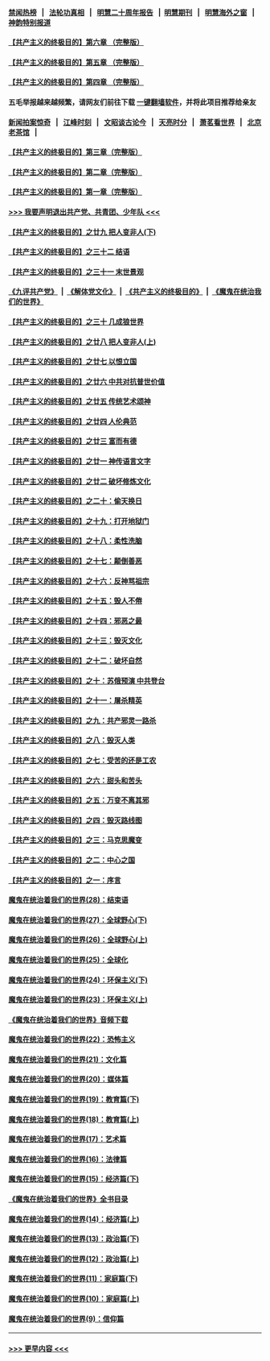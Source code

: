 #### [禁闻热榜](热点新闻.md?=0)  &nbsp;&nbsp;|&nbsp;&nbsp; [法轮功真相](https://github.com/gfw-breaker/truth/blob/master/README.md?=0) &nbsp;&nbsp;|&nbsp;&nbsp; [明慧二十周年报告](https://github.com/gfw-breaker/mh-reports/blob/master/README.md?=0) &nbsp;&nbsp;|&nbsp;&nbsp;[明慧期刊](https://github.com/gfw-breaker/mh-qikan) &nbsp;&nbsp;|&nbsp;&nbsp; [明慧海外之窗](https://github.com/gfw-breaker/mh-news/blob/master/README.md?=0) &nbsp;&nbsp;|&nbsp;&nbsp; [神韵特别报道](https://github.com/gfw-breaker/mh-news/blob/master/shenyun.md?=0)
#### [【共产主义的终极目的】第六章 （完整版）](../pages/nsc422/n11428913.md?t=03110402) 
#### [【共产主义的终极目的】第五章 （完整版）](../pages/nsc422/n11428912.md?t=03110402) 
#### [【共产主义的终极目的】第四章 （完整版）](../pages/nsc422/n11428907.md?t=03110402) 
#### 五毛举报越来越频繁，请网友们前往下载 [一键翻墙软件](https://github.com/gfw-breaker/ssr-accounts)，并将此项目推荐给亲友
#### [新闻拍案惊奇](https://github.com/gfw-breaker/banned-news/blob/master/pages/link4.md) &nbsp;&nbsp;|&nbsp;&nbsp; [江峰时刻](https://github.com/gfw-breaker/banned-news/blob/master/pages/link4.md) &nbsp;&nbsp;|&nbsp;&nbsp; [文昭谈古论今](https://github.com/gfw-breaker/banned-news/blob/master/pages/link4.md) &nbsp;&nbsp;|&nbsp;&nbsp; [天亮时分](https://github.com/gfw-breaker/banned-news/blob/master/pages/link4.md) &nbsp;&nbsp;|&nbsp;&nbsp; [萧茗看世界](https://github.com/gfw-breaker/banned-news/blob/master/pages/link4.md) &nbsp;&nbsp;|&nbsp;&nbsp; [北京老茶馆](https://github.com/gfw-breaker/banned-news/blob/master/pages/link4.md) &nbsp;&nbsp;|&nbsp;&nbsp; 
#### [【共产主义的终极目的】第三章（完整版）](../pages/nsc422/n11428848.md?t=03110402) 
#### [【共产主义的终极目的】第二章（完整版）](../pages/nsc422/n11428831.md?t=03110402) 
#### [【共产主义的终极目的】第一章（完整版）](../pages/nsc422/n11417651.md?t=03110402) 
#### [>>> 我要声明退出共产党、共青团、少年队 <<<](https://github.com/begood0513/goodnews/blob/master/quit/letter.md) 
#### [【共产主义的终极目的】之廿九 把人变非人(下)](../pages/nsc422/n11344140.md?t=03110402) 
#### [【共产主义的终极目的】之三十二 结语](../pages/nsc422/n11360535.md?t=03110402) 
#### [【共产主义的终极目的】之三十一 末世景观](../pages/nsc422/n11351129.md?t=03110402) 
#### [《九评共产党》](https://github.com/begood0513/9ping.md/blob/master/README.md) &nbsp;|&nbsp; [《解体党文化》](../../../../jtdwh.md/blob/master/README.md)  &nbsp;|&nbsp; [《共产主义的终极目的》](../../../../gczydzjmd.md/blob/master/README.md) &nbsp;|&nbsp; [《魔鬼在统治我们的世界》](../../../../mgztzwmdsj.md/blob/master/README.md) 
#### [【共产主义的终极目的】之三十 几成狼世界](../pages/nsc422/n11348280.md?t=03110402) 
#### [【共产主义的终极目的】之廿八 把人变非人(上)](../pages/nsc422/n11340492.md?t=03110402) 
#### [【共产主义的终极目的】之廿七 以恨立国](../pages/nsc422/n11336944.md?t=03110402) 
#### [【共产主义的终极目的】之廿六 中共对抗普世价值](../pages/nsc422/n11324785.md?t=03110402) 
#### [【共产主义的终极目的】之廿五 传统艺术颂神](../pages/nsc422/n11296396.md?t=03110402) 
#### [【共产主义的终极目的】之廿四 人伦典范](../pages/nsc422/n11296397.md?t=03110402) 
#### [【共产主义的终极目的】之廿三 富而有德](../pages/nsc422/n11283598.md?t=03110402) 
#### [【共产主义的终极目的】之廿一 神传语言文字](../pages/nsc422/n11263265.md?t=03110402) 
#### [【共产主义的终极目的】之廿二 破坏修炼文化](../pages/nsc422/n11245728.md?t=03110402) 
#### [【共产主义的终极目的】之二十：偷天换日](../pages/nsc422/n11238846.md?t=03110402) 
#### [【共产主义的终极目的】之十九：打开地狱门](../pages/nsc422/n11206376.md?t=03110402) 
#### [【共产主义的终极目的】之十八：柔性洗脑](../pages/nsc422/n11199994.md?t=03110402) 
#### [【共产主义的终极目的】之十七：颠倒善恶](../pages/nsc422/n11179782.md?t=03110402) 
#### [【共产主义的终极目的】之十六：反神骂祖宗](../pages/nsc422/n11166798.md?t=03110402) 
#### [【共产主义的终极目的】之十五：毁人不倦](../pages/nsc422/n11166792.md?t=03110402) 
#### [【共产主义的终极目的】之十四：邪恶之最](../pages/nsc422/n11150249.md?t=03110402) 
#### [【共产主义的终极目的】之十三：毁灭文化](../pages/nsc422/n11135227.md?t=03110402) 
#### [【共产主义的终极目的】之十二：破坏自然](../pages/nsc422/n11135214.md?t=03110402) 
#### [【共产主义的终极目的】之十：苏俄预演 中共登台](../pages/nsc422/n11118424.md?t=03110402) 
#### [【共产主义的终极目的】之十一：屠杀精英](../pages/nsc422/n11118442.md?t=03110402) 
#### [【共产主义的终极目的】之九：共产邪灵一路杀](../pages/nsc422/n11114139.md?t=03110402) 
#### [【共产主义的终极目的】之八：毁灭人类](../pages/nsc422/n11108503.md?t=03110402) 
#### [【共产主义的终极目的】之七：受苦的还是工农](../pages/nsc422/n11101809.md?t=03110402) 
#### [【共产主义的终极目的】之六：甜头和苦头](../pages/nsc422/n11096971.md?t=03110402) 
#### [【共产主义的终极目的】之五：万变不离其邪](../pages/nsc422/n11091285.md?t=03110402) 
#### [【共产主义的终极目的】之四：毁灭路线图](../pages/nsc422/n11086284.md?t=03110402) 
#### [【共产主义的终极目的】之三：马克思魔变](../pages/nsc422/n11061941.md?t=03110402) 
#### [【共产主义的终极目的】之二：中心之国](../pages/nsc422/n11047728.md?t=03110402) 
#### [【共产主义的终极目的】之一：序言](../pages/nsc422/n11086077.md?t=03110402) 
#### [魔鬼在统治着我们的世界(28)：结束语](../pages/nsc422/n10936246.md?t=03110402) 
#### [魔鬼在统治着我们的世界(27)：全球野心(下)](../pages/nsc422/n10928319.md?t=03110402) 
#### [魔鬼在统治着我们的世界(26)：全球野心(上)](../pages/nsc422/n10900318.md?t=03110402) 
#### [魔鬼在统治着我们的世界(25)：全球化](../pages/nsc422/n10788205.md?t=03110402) 
#### [魔鬼在统治着我们的世界(24)：环保主义(下)](../pages/nsc422/n10695307.md?t=03110402) 
#### [魔鬼在统治着我们的世界(23)：环保主义(上)](../pages/nsc422/n10688613.md?t=03110402) 
#### [《魔鬼在统治着我们的世界》音频下载](../pages/nsc422/n10635553.md?t=03110402) 
#### [魔鬼在统治着我们的世界(22)：恐怖主义](../pages/nsc422/n10614727.md?t=03110402) 
#### [魔鬼在统治着我们的世界(21)：文化篇](../pages/nsc422/n10597706.md?t=03110402) 
#### [魔鬼在统治着我们的世界(20)：媒体篇](../pages/nsc422/n10586579.md?t=03110402) 
#### [魔鬼在统治着我们的世界(19)：教育篇(下)](../pages/nsc422/n10564808.md?t=03110402) 
#### [魔鬼在统治着我们的世界(18)：教育篇(上)](../pages/nsc422/n10526970.md?t=03110402) 
#### [魔鬼在统治着我们的世界(17)：艺术篇](../pages/nsc422/n10499093.md?t=03110402) 
#### [魔鬼在统治着我们的世界(16)：法律篇](../pages/nsc422/n10485969.md?t=03110402) 
#### [魔鬼在统治着我们的世界(15)：经济篇(下)](../pages/nsc422/n10469975.md?t=03110402) 
#### [《魔鬼在统治着我们的世界》全书目录](../pages/nsc422/n10464261.md?t=03110402) 
#### [魔鬼在统治着我们的世界(14)：经济篇(上)](../pages/nsc422/n10457370.md?t=03110402) 
#### [魔鬼在统治着我们的世界(13)：政治篇(下)](../pages/nsc422/n10448270.md?t=03110402) 
#### [魔鬼在统治着我们的世界(12)：政治篇(上)](../pages/nsc422/n10444576.md?t=03110402) 
#### [魔鬼在统治着我们的世界(11)：家庭篇(下)](../pages/nsc422/n10440961.md?t=03110402) 
#### [魔鬼在统治着我们的世界(10)：家庭篇(上)](../pages/nsc422/n10435448.md?t=03110402) 
#### [魔鬼在统治着我们的世界(9)：信仰篇](../pages/nsc422/n10432159.md?t=03110402) 

----
#### [ >>> 更早内容 <<< ](../indexes/nsc422-earlier.md)
